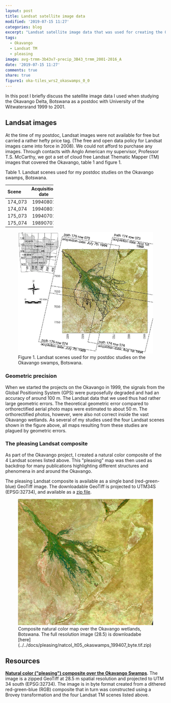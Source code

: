 ```yaml
---
layout: post
title: Landsat satellite image data
modified: '2019-07-15 11:27'
categories: blog
excerpt: "Landsat satellite image data that was used for creating the Okavango maps during my postdoc period at University of the Witwatersrand in South Africa."
tags:
  - Okavango
  - Landsat TM
  - pleasing
image: avg-trmm-3b43v7-precip_3B43_trmm_2001-2016_A
date: '2019-07-15 11:27'
comments: true
share: true
figure1: oka-tiles_wrs2_okaswamps_0_0
---
```

<style>
table {
    width:30%;
}
</style>

In this post I briefly discuss the satellite image data I used when studying the Okavango Delta, Botswana as a postdoc with University of the Witwatersrand 1999 to 2001.

## Landsat images

At the time of my postdoc, Landsat images were not available for free but carried a rather hefty price tag. (The free and open data policy for Landsat images came into force in 2008). We could not afford to purchase any images. Through contacts with Anglo American my supervisor, Professor T.S. McCarthy, we got a set of cloud free Landsat Thematic Mapper (TM) images that covered the Okavango, table 1 and figure 1.

<figcaption> Table 1. Landsat scenes used for my postdoc studies on the Okavango swamps, Botswana. </figcaption>

| Scene   | Acquisition date |
|:--------|:----------------:|
| 174_073 |     19940801     |
| 174_074 |     19940801     |
| 175_073 |     19940701     |
| 175_074 |     19890707     |

<figure>
<img src="../../images/oka-tiles_wrs2_okaswamps_0_0.jpg">
<figcaption> Figure 1. Landsat scenes used for my postdoc studies on the Okavango swamps, Botswana. </figcaption>
</figure>

### Geometric precision

When we started the projects on the Okavango in 1999, the signals from the Global Positioning System (GPS) were purposefully degraded and had an accuracy of around 100 m. The Landsat data that we used thus had rather large geometric errors. The theoretical geometric error compared to orthorectified aerial photo maps were estimated to about 50 m. The orthorectified photos, however, were also not correct inside the vast Okavango wetlands. As several of my studies used the four Landsat scenes shown in the figure above, all maps resulting from these studies are plagued by geometric errors.

### The pleasing Landsat composite

As part of the Okavango project, I created a natural color composite of the 4 Landsat scenes listed above. This "pleasing" map was then used as backdrop for many publications highlighting different structures and phenomena in and around the Okavango.

The pleasing Landsat composite is available as a single band (red-green-blue) GeoTiff image. The downloadable GeoTiff is projected to UTM34S (EPSG:32734), and available as a [zip file](../../docs/pleasing/natcol_lt05_okaswamps_199407_byte.tif.zip).

<figure>
<img src="../../images/natcol_lt05_okaswamps_199407_ql.jpg">
<figcaption> Composite natural color map over the Okavango wetlands, Botswana. The full resolution image (28.5) is downloadabe [here](../../docs/pleasing/natcol_lt05_okaswamps_199407_byte.tif.zip) </figcaption>
</figure>

## Resources

[**Natural color ("pleasing") composite over the Okavango Swamps**](../../docs/pleasing/natcol_lt05_okaswamps_199407_byte.tif.zip). The image is a zipped GeoTiff at 28.5 m spatial resolution and projected to UTM 34 south (EPSG:32734). The image is in byte format created from a dithered red-green-blue (RGB) composite that in turn was constructed using a Brovey transformation and the four Landsat TM scenes listed above.
